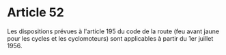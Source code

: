 # Article 52

Les dispositions prévues à l'article 195 du code de la route (feu avant jaune pour les cycles et les cyclomoteurs) sont applicables à partir du 1er juillet 1956.

